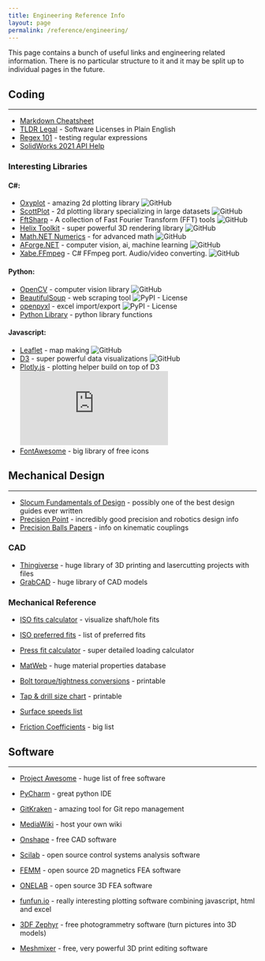 ```yaml
---
title: Engineering Reference Info
layout: page
permalink: /reference/engineering/
---
```


This page contains a bunch of useful links and engineering related information. There is no particular structure to it and it may be split up to individual pages in the future.

## Coding
---
- [Markdown Cheatsheet](https://github.com/adam-p/markdown-here/wiki/Markdown-Cheatsheet)
- [TLDR Legal](https://tldrlegal.com/) - Software Licenses in Plain English
- [Regex 101](https://regex101.com/) - testing regular expressions
- [SolidWorks 2021 API Help](https://help.solidworks.com/2021/English/api/SWHelp_List.html?id=7b437ecba4ea45bf8d4d196ff8df4807#Pg0)

### Interesting Libraries
#### C#:
- [Oxyplot](https://github.com/oxyplot/oxyplot) - amazing 2d plotting library ![GitHub](https://img.shields.io/github/license/oxyplot/oxyplot)
- [ScottPlot](https://scottplot.net/) - 2d plotting library specializing in large datasets ![GitHub](https://img.shields.io/github/license/ScottPlot/ScottPlot)
- [FftSharp](https://github.com/swharden/FftSharp) - A collection of Fast Fourier Transform (FFT) tools ![GitHub](https://img.shields.io/github/license/swharden/FftSharp)
- [Helix Toolkit](https://github.com/helix-toolkit/helix-toolkit) - super powerful 3D rendering library ![GitHub](https://img.shields.io/github/license/helix-toolkit/helix-toolkit)
- [Math.NET Numerics](https://github.com/mathnet/mathnet-numerics) - for advanced math ![GitHub](https://img.shields.io/github/license/mathnet/mathnet-numerics)
- [AForge.NET](http://www.aforgenet.com/) - computer vision, ai, machine learning ![GitHub](https://img.shields.io/github/license/andrewkirillov/AForge.NET)
- [Xabe.FFmpeg](https://github.com/tomaszzmuda/Xabe.FFmpeg) - C# FFmpeg port. Audio/video converting. ![GitHub](https://img.shields.io/github/license/tomaszzmuda/Xabe.FFmpeg)

#### Python:
- [OpenCV](https://github.com/opencv/opencv) - computer vision library ![GitHub](https://img.shields.io/github/license/opencv/opencv)
- [BeautifulSoup](https://www.crummy.com/software/BeautifulSoup/) - web scraping tool ![PyPI - License](https://img.shields.io/pypi/l/beautifulsoup4)
- [openpyxl](https://pypi.org/project/openpyxl/) - excel import/export ![PyPI - License](https://img.shields.io/pypi/l/openpyxl)
- [Python Library](https://www.scaler.com/topics/python-libraries/) - python library functions

#### Javascript:
- [Leaflet](https://github.com/Leaflet/Leaflet) - map making ![GitHub](https://img.shields.io/github/license/Leaflet/Leaflet)
- [D3](https://github.com/d3/d3) - super powerful data visualizations ![GitHub](https://img.shields.io/github/license/d3/d3)
- [Plotly.js](https://github.com/plotly/plotly.js) - plotting helper build on top of D3 ![GitHub](https://img.shields.io/github/license/plotly/plotly.js)
- [FontAwesome](https://fontawesome.com/) - big library of free icons


## Mechanical Design
---

- [Slocum Fundamentals of Design](http://pergatory.mit.edu/resources/fundamentals.html) - possibly one of the best design guides ever written
- [Precision Point](https://www.jpe-innovations.com/precision-point/) - incredibly good precision and robotics design info
- [Precision Balls Papers](https://www.precisionballs.com/tech_papers.php) - info on kinematic couplings

### CAD
- [Thingiverse](https://www.thingiverse.com/) - huge library of 3D printing and lasercutting projects with files
- [GrabCAD](https://grabcad.com/library) - huge library of CAD models

### Mechanical Reference
- [ISO fits calculator](https://amesweb.info/fits-tolerances/tolerance-calculator.aspx) - visualize shaft/hole fits
- [ISO preferred fits](https://amesweb.info/fits-tolerances/preferred-tolerances-table.aspx) - list of preferred fits
- [Press fit calculator](https://amesweb.info/press-fit/interference-fit-calculator.aspx) - super detailed loading calculator

- [MatWeb](http://www.matweb.com/search/CompositionSearch.aspx) - huge material properties database

- [Bolt torque/tightness conversions](https://www.tohnichi.com/pdf/02-bolt-tightening.pdf) - printable

- [Tap & drill size chart](https://littlemachineshop.com/images/Gallery/PDF/TapDrillSizes.pdf) - printable
- [Surface speeds list](https://littlemachineshop.com/reference/cuttingspeeds.php)

- [Friction Coefficients](https://www.engineeringtoolbox.com/friction-coefficients-d_778.html) - big list

## Software
---
- [Project Awesome](https://project-awesome.org/johnjago/awesome-free-software) - huge list of free software
- [PyCharm](https://www.jetbrains.com/pycharm/) - great python IDE
- [GitKraken](https://www.gitkraken.com/) - amazing tool for Git repo management
- [MediaWiki](https://www.mediawiki.org/wiki/MediaWiki) - host your own wiki

- [Onshape](https://www.onshape.com/en/) - free CAD software
- [Scilab](https://www.scilab.org/) - open source control systems analysis software
- [FEMM](https://www.femm.info/wiki/HomePage) - open source 2D magnetics FEA software
- [ONELAB](https://onelab.info/) - open source 3D FEA software

- [funfun.io](https://www.funfun.io/1/#/home) - really interesting plotting software combining javascript, html and excel 

- [3DF Zephyr](https://www.3dflow.net/3df-zephyr-photogrammetry-software/) - free photogrammetry software (turn pictures into 3D models)
- [Meshmixer](https://www.meshmixer.com/) - free, very powerful 3D print editing software
